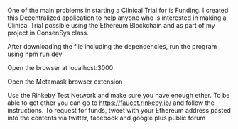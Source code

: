 One of the main problems in starting a Clinical Trial for is Funding.
I created this Decentralized application to help anyone who is interested in making a Clinical Trial possible using the Ethereum Blockchain and as part of my project in ConsenSys class.

After downloading the file including the dependencies, run the program using 
npm run dev

Open the browser at localhost:3000

Open the Metamask browser extension

Use the Rinkeby Test Network and make sure you have enough ether.
To be able to get ether you can go to https://faucet.rinkeby.io/ 
and follow the instructions. To request for funds, tweet with your Ethereum address pasted into the contents
via twitter, facebook and google plus public forum



